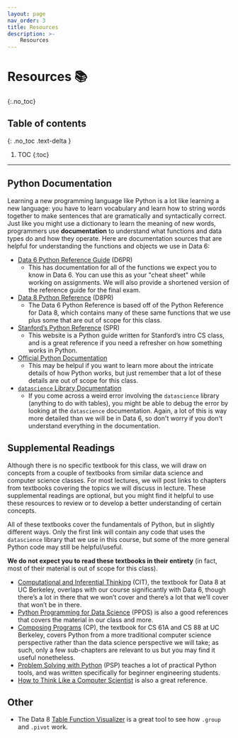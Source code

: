```yaml
---
layout: page
nav_order: 3
title: Resources
description: >-
    Resources
---
```


# Resources	&#x1F4DA;
{:.no_toc}

## Table of contents
{: .no_toc .text-delta }

1. TOC
{:toc}

---

## Python Documentation

Learning a new programming language like Python is a lot like learning a new language: you have to learn vocabulary and learn how to string words together to make sentences that are gramatically and syntactically correct. Just like you might use a dictionary to learn the meaning of new words, programmers use **documentation** to understand what functions and data types do and how they operate. Here are documentation sources that are helpful for understanding the functions and objects we use in Data 6:
* [Data 6 Python Reference Guide](https://data6.org/su22/reference/) (D6PR)
  * This has documentation for all of the functions we expect you to know in Data 6. You can use this as your "cheat sheet" while working on assignments. We will also provide a shortened version of the reference guide for the final exam.
* [Data 8 Python Reference](http://data8.org/sp22/python-reference.html) (D8PR)
  * The Data 6 Python Reference is based off of the Python Reference for Data 8, which contains many of these same functions that we use plus some that are out of scope for this class.
* [Stanford’s Python Reference](https://cs.stanford.edu/people/nick/py) (SPR)
  * This website is a Python guide written for Stanford’s intro CS class, and is a great reference if you need a refresher on how something works in Python.
* [Official Python Documentation](https://docs.python.org/3/tutorial/index.html)
  * This may be helpul if you want to learn more about the intricate details of how Python works, but just remember that a lot of these details are out of scope for this class.
* [`datascience` Library Documentation](http://data8.org/datascience/tutorial.html)
  * If you come across a weird error involving the `datascience` library (anything to do with tables), you might be able to debug the error by looking at the `datascience` documentation. Again, a lot of this is way more detailed than we will be in Data 6, so don't worry if you don't understand everything in the documentation.

## Supplemental Readings

Although there is no specific textbook for this class, we will draw on concepts from a couple of textbooks from similar data science and computer science classes. For most lectures, we will post links to chapters from textbooks covering the topics we will discuss in lecture. These supplemental readings are optional, but you might find it helpful to use these resources to review or to develop a better understanding of certain concepts.

All of these textbooks cover the fundamentals of Python, but in slightly different ways. Only the first link will contain any code that uses the `datascience` library that we use in this course, but some of the more general Python code may still be helpful/useful.

**We do not expect you to read these textbooks in their entirety** (in fact, most of their material is out of scope for this class).

* [Computational and Inferential Thinking](http://inferentialthinking.com/) (CIT), the textbook for Data 8 at UC Berkeley, overlaps with our course significantly with Data 6, though there’s a lot in there that we won’t cover and there’s a lot that we’ll cover that won’t be in there.
* [Python Programming for Data Science](https://www.tomasbeuzen.com/python-programming-for-data-science/chapters/chapter1-basics.html) (PPDS) is also a good references that covers the material in our class and more.
* [Composing Programs](http://composingprograms.com/) (CP), the textbook for CS 61A and CS 88 at UC Berkeley, covers Python from a more traditional computer science perspective rather than the data science perspective we will take; as such, only a few sub-chapters are relevant to us but you may find it useful nonetheless.
* [Problem Solving with Python](https://problemsolvingwithpython.com/) (PSP) teaches a lot of practical Python tools, and was written specifically for beginner engineering students.
* [How to Think Like a Computer Scientist](https://runestone.academy/runestone/books/published/thinkcspy/index.html) is also a great reference.

## Other

* The Data 8 [Table Function Visualizer](http://data8.org/interactive_table_functions/) is a great tool to see how `.group` and `.pivot` work.
